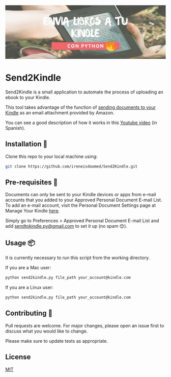 <img src=images/thumbnail.jpg alt="200" width="850"/>

# Send2Kindle

Send2Kindle is a small application to automate the process of uploading an ebook to your Kindle.

This tool takes advantage of the function of [sending documents to your Kindle](https://www.amazon.com/-/es/gp/sendtokindle/email) as an email attachment provided by Amazon.

You can see a good description of how it works in this [Youtube video](https://www.youtube.com/watch?v=bkfoBYNJjIw) (in Spanish).

## Installation 🔧
Clone this repo to your local machine using:

```bash
git clone https://github.com/ireneisdoomed/Send2Kindle.git
```

## Pre-requisites 📐
Documents can only be sent to your Kindle devices or apps from e-mail accounts that you added to your Approved Personal Document E-mail List. 
To add an e-mail account, visit the Personal Document Settings page at Manage Your Kindle [here](https://www.amazon.es/mn/dcw/myx.html/ref=kinw_myk_redirect#/home/settings/payment).

Simply go to Preferences > Approved Personal Document E-mail List and add sendtokindle.py@gmail.com to set it up (no spam 😊).


## Usage 📦
It is currently necessary to run this script from the working directory.

If you are a Mac user:

```bash
python send2kindle.py file_path your_account@kindle.com
```

If you are a Linux user:

```bash
python send2kindle.py file_path your_account@kindle.com
```

## Contributing 👯
Pull requests are welcome. For major changes, please open an issue first to discuss what you would like to change.

Please make sure to update tests as appropriate.

## License
[MIT](https://choosealicense.com/licenses/mit/)

